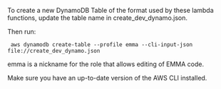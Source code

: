 To create a new DynamoDB Table of the format used by these lambda functions, update the table name in create_dev_dynamo.json.

Then run:

` aws dynamodb create-table --profile emma --cli-input-json file://create_dev_dynamo.json`

emma is a nickname for the role that allows editing of EMMA code.

Make sure you have an up-to-date version of the AWS CLI installed.